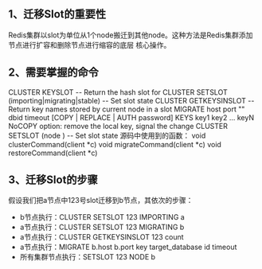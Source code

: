 1、迁移Slot的重要性
--------------
Redis集群以slot为单位从1个node搬迁到其他node。这种方法是Redis集群添加节点进行扩容和删除节点进行缩容的底层
核心操作。

2、需要掌握的命令
--------------
CLUSTER KEYSLOT <key> -- Return the hash slot for <key>
CLUSTER SETSLOT <slot> (importing|migrating|stable) -- Set slot state
CLUSTER GETKEYSINSLOT <slot> <count> -- Return key names stored by current node in a slot
MIGRATE host port "" dbid timeout [COPY | REPLACE | AUTH password] KEYS key1 key2 ... keyN
NoCOPY option: remove the local key, signal the change
CLUSTER SETSLOT <slot> (node <node-id>) -- Set slot state
源码中使用到的函数：
void clusterCommand(client *c)
void migrateCommand(client *c)
void restoreCommand(client *c)

3、迁移Slot的步骤
--------------
假设我们把a节点中123号slot迁移到b节点，其依次的步骤：
* b节点执行：CLUSTER SETSLOT 123 IMPORTING a
* a节点执行：CLUSTER SETSLOT 123 MIGRATING b
* a节点执行：CLUSTER GETKEYSINSLOT 123 count
* a节点执行：MIGRATE b.host b.port key target_database id timeout
* 所有集群节点执行：SETSLOT 123 NODE b

